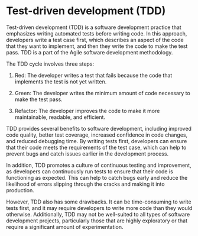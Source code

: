 # Test-driven development (TDD)

Test-driven development (TDD) is a software development practice that emphasizes writing automated tests before writing code. In this approach, developers write a test case first, which describes an aspect of the code that they want to implement, and then they write the code to make the test pass. TDD is a part of the Agile software development methodology.

The TDD cycle involves three steps:

1. Red: The developer writes a test that fails because the code that implements the test is not yet written.

2. Green: The developer writes the minimum amount of code necessary to make the test pass.

3. Refactor: The developer improves the code to make it more maintainable, readable, and efficient.

TDD provides several benefits to software development, including improved code quality, better test coverage, increased confidence in code changes, and reduced debugging time. By writing tests first, developers can ensure that their code meets the requirements of the test case, which can help to prevent bugs and catch issues earlier in the development process.

In addition, TDD promotes a culture of continuous testing and improvement, as developers can continuously run tests to ensure that their code is functioning as expected. This can help to catch bugs early and reduce the likelihood of errors slipping through the cracks and making it into production.

However, TDD also has some drawbacks. It can be time-consuming to write tests first, and it may require developers to write more code than they would otherwise. Additionally, TDD may not be well-suited to all types of software development projects, particularly those that are highly exploratory or that require a significant amount of experimentation.
